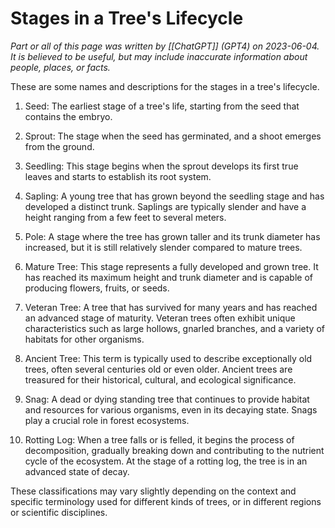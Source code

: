 # Stages in a Tree's Lifecycle

_Part or all of this page was written by [[ChatGPT]] (GPT4) on 2023-06-04. It is believed to be useful, but may include inaccurate information about people, places, or facts._

These are some names and descriptions for the stages in a tree's lifecycle.

1. Seed: The earliest stage of a tree's life, starting from the seed that contains the embryo.

2. Sprout: The stage when the seed has germinated, and a shoot emerges from the ground.

3. Seedling: This stage begins when the sprout develops its first true leaves and starts to establish its root system.

4. Sapling: A young tree that has grown beyond the seedling stage and has developed a distinct trunk. Saplings are typically slender and have a height ranging from a few feet to several meters.

5. Pole: A stage where the tree has grown taller and its trunk diameter has increased, but it is still relatively slender compared to mature trees.

6. Mature Tree: This stage represents a fully developed and grown tree. It has reached its maximum height and trunk diameter and is capable of producing flowers, fruits, or seeds.

7. Veteran Tree: A tree that has survived for many years and has reached an advanced stage of maturity. Veteran trees often exhibit unique characteristics such as large hollows, gnarled branches, and a variety of habitats for other organisms.

8. Ancient Tree: This term is typically used to describe exceptionally old trees, often several centuries old or even older. Ancient trees are treasured for their historical, cultural, and ecological significance.

9. Snag: A dead or dying standing tree that continues to provide habitat and resources for various organisms, even in its decaying state. Snags play a crucial role in forest ecosystems.

10. Rotting Log: When a tree falls or is felled, it begins the process of decomposition, gradually breaking down and contributing to the nutrient cycle of the ecosystem. At the stage of a rotting log, the tree is in an advanced state of decay.

These classifications may vary slightly depending on the context and specific terminology used for different kinds of trees, or in different regions or scientific disciplines.